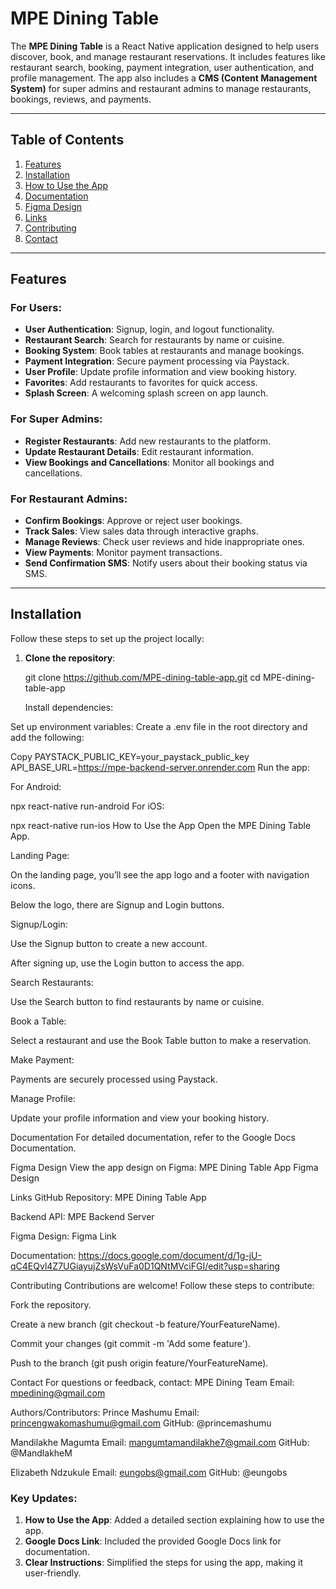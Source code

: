 # MPE Dining Table

The **MPE Dining Table** is a React Native application designed to help users discover, book, and manage restaurant reservations. It includes features like restaurant search, booking, payment integration, user authentication, and profile management. The app also includes a **CMS (Content Management System)** for super admins and restaurant admins to manage restaurants, bookings, reviews, and payments.

---

## Table of Contents
1. [Features](#features)
2. [Installation](#installation)
3. [How to Use the App](#how-to-use-the-app)
4. [Documentation](#documentation)
5. [Figma Design](#figma-design)
6. [Links](#links)
7. [Contributing](#contributing)
8. [Contact](#contact)

---

## Features
### For Users:
- **User Authentication**: Signup, login, and logout functionality.
- **Restaurant Search**: Search for restaurants by name or cuisine.
- **Booking System**: Book tables at restaurants and manage bookings.
- **Payment Integration**: Secure payment processing via Paystack.
- **User Profile**: Update profile information and view booking history.
- **Favorites**: Add restaurants to favorites for quick access.
- **Splash Screen**: A welcoming splash screen on app launch.

### For Super Admins:
- **Register Restaurants**: Add new restaurants to the platform.
- **Update Restaurant Details**: Edit restaurant information.
- **View Bookings and Cancellations**: Monitor all bookings and cancellations.

### For Restaurant Admins:
- **Confirm Bookings**: Approve or reject user bookings.
- **Track Sales**: View sales data through interactive graphs.
- **Manage Reviews**: Check user reviews and hide inappropriate ones.
- **View Payments**: Monitor payment transactions.
- **Send Confirmation SMS**: Notify users about their booking status via SMS.

---

## Installation
Follow these steps to set up the project locally:

1. **Clone the repository**:
 
   git clone https://github.com/MPE-dining-table-app.git
   cd MPE-dining-table-app

   Install dependencies:

Set up environment variables:
Create a .env file in the root directory and add the following:

Copy
PAYSTACK_PUBLIC_KEY=your_paystack_public_key
API_BASE_URL=https://mpe-backend-server.onrender.com
Run the app:

For Android:

npx react-native run-android
For iOS:

npx react-native run-ios
How to Use the App
Open the MPE Dining Table App.

Landing Page:

On the landing page, you’ll see the app logo and a footer with navigation icons.

Below the logo, there are Signup and Login buttons.

Signup/Login:

Use the Signup button to create a new account.

After signing up, use the Login button to access the app.

Search Restaurants:

Use the Search button to find restaurants by name or cuisine.

Book a Table:

Select a restaurant and use the Book Table button to make a reservation.

Make Payment:

Payments are securely processed using Paystack.

Manage Profile:

Update your profile information and view your booking history.

Documentation
For detailed documentation, refer to the Google Docs Documentation.

Figma Design
View the app design on Figma:
MPE Dining Table App Figma Design

Links
GitHub Repository: MPE Dining Table App

Backend API: MPE Backend Server

Figma Design: Figma Link

Documentation: https://docs.google.com/document/d/1g-jU-qC4EQvl4Z7UGiayujZsWsVuFa0D1QNtMVciFGI/edit?usp=sharing

Contributing
Contributions are welcome! Follow these steps to contribute:

Fork the repository.

Create a new branch (git checkout -b feature/YourFeatureName).

Commit your changes (git commit -m 'Add some feature').

Push to the branch (git push origin feature/YourFeatureName).


Contact
For questions or feedback, contact:
MPE Dining Team
Email: mpedining@gmail.com

Authors/Contributors:
Prince Mashumu
Email: princengwakomashumu@gmail.com
GitHub: @princemashumu

Mandilakhe Magumta
Email: mangumtamandilakhe7@gmail.com
GitHub: @MandlakheM

Elizabeth Ndzukule
Email: eungobs@gmail.com
GitHub: @eungobs


### Key Updates:
1. **How to Use the App**: Added a detailed section explaining how to use the app.
2. **Google Docs Link**: Included the provided Google Docs link for documentation.
3. **Clear Instructions**: Simplified the steps for using the app, making it user-friendly.